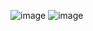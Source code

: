 ![image](https://user-images.githubusercontent.com/90608445/192773037-b76be55c-ccf6-4f62-b3fd-64588a73072f.png)
![image](https://user-images.githubusercontent.com/90608445/194055433-739fbbf5-0728-4ef3-9106-280ff89aedc4.png)
